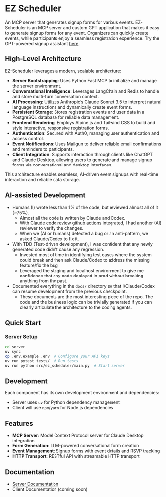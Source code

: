 # EZ Scheduler

An MCP server that generates signup forms for various events.
EZ-Scheduler is an MCP server and custom GPT application that makes it easy to generate signup forms for any event. Organizers can quickly create events, while participants enjoy a seamless registration experience. Try the GPT-powered signup assistant [here](https://chatgpt.com/g/g-68c1f6c26dd8819187e04ad7d9fe50c9-signup-pro).

## High-Level Architecture

EZ-Scheduler leverages a modern, scalable architecture:

* **Server Bootstrapping**: Uses Python Fast MCP to initialize and manage the server environment.
* **Conversational Intelligence**: Leverages LangChain and Redis to handle and store multi-turn conversation context.
* **AI Processing**: Utilizes Anthropic’s Claude Sonnet 3.5 to interpret natural language instructions and dynamically create event forms.
* **Persistent Storage**: Stores registration events and user data in a PostgreSQL database for reliable data management.
* **Frontend Rendering**: Employs Alpine.js and Tailwind CSS to build and style interactive, responsive registration forms.
* **Authentication**: Secured with Auth0, managing user authentication and access control.
* **Event Notifications**: Uses Mailgun to deliver reliable email confirmations and reminders to participants.
* **Client Integration**: Supports interaction through clients like ChatGPT and Claude Desktop, allowing users to generate and manage signup forms via conversational and desktop interfaces.

This architecture enables seamless, AI-driven event signups with real-time interaction and reliable data storage.

## AI-assisted Development
* Humans (I) wrote less than 1% of the code, but reviewed almost all of it (~75%).
    * Almost all the code is written by Claude and Codex.
    * With [Claude code review github actions](https://docs.claude.com/en/docs/claude-code/github-actions) integrated, I had another (AI) reviewer to verify the changes.
    * When we (AI or humans) detected a bug or an anti-pattern, we asked Claude/Codex to fix it.
* With TDD (Test-driven development), I was confident that any newly generated code didn't cause any regression.
    * Invested most of time in identifying test cases where the system could break and then ask Claude/Codex to address the missing feature/fix the bug
    * Leveraged the staging and localhost environment to give me confidence that any code deployed in prod without breaking anything from the past.
* Documented everything in the `docs/` directory so that I/Claude/Codex can resume development from the previous checkpoint.
  * These documents are the most interesting piece of the repo. The code and the business logic can be trivially generated if you can clearly articulate the architecture to the coding agents.

## Quick Start

### Server Setup

```bash
cd server
uv sync
cp .env.example .env  # Configure your API keys
uv run pytest tests/  # Run tests
uv run python src/ez_scheduler/main.py  # Start server
```

## Development

Each component has its own development environment and dependencies:

- Server uses `uv` for Python dependency management
- Client will use `npm`/`yarn` for Node.js dependencies

## Features

- **MCP Server**: Model Context Protocol server for Claude Desktop integration
- **Form Generation**: LLM-powered conversational form creation
- **Event Management**: Signup forms with event details and RSVP tracking
- **HTTP Transport**: RESTful API with streamable HTTP transport

## Documentation

- [Server Documentation](./server/README.md)
- Client Documentation (coming soon)

